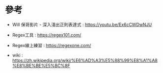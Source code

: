 # 參考
- Will 保哥影片 - 深入淺出正則表達式 : https://youtu.be/Ex6cCWDwNJU

- Regex工具 : https://regex101.com/

- Regex線上練習 : https://regexone.com/

- wiki : https://zh.wikipedia.org/wiki/%E6%AD%A3%E5%88%99%E8%A1%A8%E8%BE%BE%E5%BC%8F

